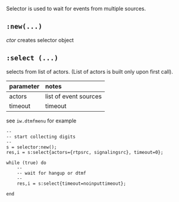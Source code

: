 

Selector is used to wait for events from multiple sources.

## `:new(...)` ##
_ctor_
creates selector object

## `:select (...)` ##
selects from list of actors. (List of actors is built only upon first call).

| parameter | notes |
|:----------|:------|
| actors    | list of event sources |
| timeout   | timeout |

see `iw.dtmfmenu` for example

```
--
-- start collecting digits
--
s = selector:new();
res,i = s:select{actors={rtpsrc, signalingsrc}, timeout=0};

while (true) do
	--
	-- wait for hangup or dtmf
	--
	res,i = s:select{timeout=noinputtimeout};
	
end
```